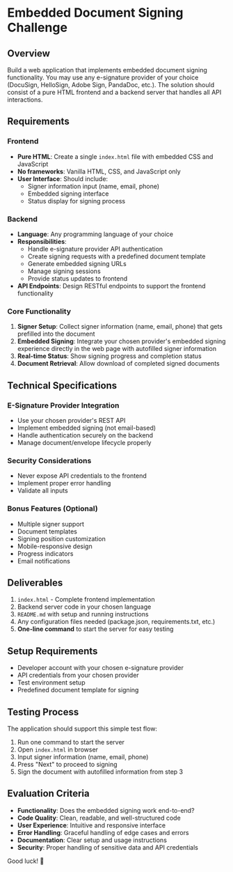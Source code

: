 # Embedded Document Signing Challenge

## Overview
Build a web application that implements embedded document signing functionality. You may use any e-signature provider of your choice (DocuSign, HelloSign, Adobe Sign, PandaDoc, etc.). The solution should consist of a pure HTML frontend and a backend server that handles all API interactions.

## Requirements

### Frontend
- **Pure HTML**: Create a single `index.html` file with embedded CSS and JavaScript
- **No frameworks**: Vanilla HTML, CSS, and JavaScript only
- **User Interface**: Should include:
  - Signer information input (name, email, phone)
  - Embedded signing interface
  - Status display for signing process

### Backend
- **Language**: Any programming language of your choice
- **Responsibilities**:
  - Handle e-signature provider API authentication
  - Create signing requests with a predefined document template
  - Generate embedded signing URLs
  - Manage signing sessions
  - Provide status updates to frontend
- **API Endpoints**: Design RESTful endpoints to support the frontend functionality

### Core Functionality
1. **Signer Setup**: Collect signer information (name, email, phone) that gets prefilled into the document
2. **Embedded Signing**: Integrate your chosen provider's embedded signing experience directly in the web page with autofilled signer information
3. **Real-time Status**: Show signing progress and completion status
4. **Document Retrieval**: Allow download of completed signed documents

## Technical Specifications

### E-Signature Provider Integration
- Use your chosen provider's REST API
- Implement embedded signing (not email-based)
- Handle authentication securely on the backend
- Manage document/envelope lifecycle properly

### Security Considerations
- Never expose API credentials to the frontend
- Implement proper error handling
- Validate all inputs

### Bonus Features (Optional)
- Multiple signer support
- Document templates
- Signing position customization
- Mobile-responsive design
- Progress indicators
- Email notifications

## Deliverables
1. `index.html` - Complete frontend implementation
2. Backend server code in your chosen language
3. `README.md` with setup and running instructions
4. Any configuration files needed (package.json, requirements.txt, etc.)
5. **One-line command** to start the server for easy testing

## Setup Requirements
- Developer account with your chosen e-signature provider
- API credentials from your chosen provider
- Test environment setup
- Predefined document template for signing

## Testing Process
The application should support this simple test flow:
1. Run one command to start the server
2. Open `index.html` in browser
3. Input signer information (name, email, phone)
4. Press "Next" to proceed to signing
5. Sign the document with autofilled information from step 3

## Evaluation Criteria
- **Functionality**: Does the embedded signing work end-to-end?
- **Code Quality**: Clean, readable, and well-structured code
- **User Experience**: Intuitive and responsive interface
- **Error Handling**: Graceful handling of edge cases and errors
- **Documentation**: Clear setup and usage instructions
- **Security**: Proper handling of sensitive data and API credentials

Good luck! 🚀